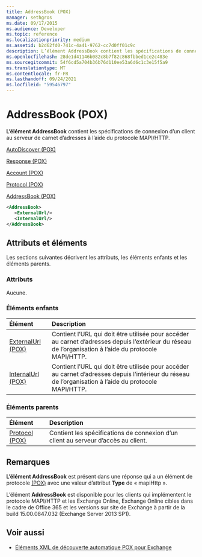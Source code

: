 ```yaml
---
title: AddressBook (POX)
manager: sethgros
ms.date: 09/17/2015
ms.audience: Developer
ms.topic: reference
ms.localizationpriority: medium
ms.assetid: b2d62fd0-741c-4a41-9762-cc7d0ff01c9c
description: L’élément AddressBook contient les spécifications de connexion d’un client au serveur de carnet d’adresses à l’aide du protocole MAPI/HTTP.
ms.openlocfilehash: 28de1d41146b082c8b7f82c868fbbed1ce2c483e
ms.sourcegitcommit: 54f6cd5a704b36b76d110ee53a6d6c1c3e15f5a9
ms.translationtype: MT
ms.contentlocale: fr-FR
ms.lasthandoff: 09/24/2021
ms.locfileid: "59546797"
---
```

# <a name="addressbook-pox"></a>AddressBook (POX)

**L’élément AddressBook** contient les spécifications de connexion d’un client au serveur de carnet d’adresses à l’aide du protocole MAPI/HTTP. 
  
[AutoDiscover (POX)](autodiscover-pox.md)
  
[Response (POX)](response-pox.md)
  
[Account (POX)](account-pox.md)
  
[Protocol (POX)](protocol-pox.md)
  
[AddressBook (POX)](addressbook-pox.md)
  
```XML
<AddressBook>
   <ExternalUrl/>
   <InternalUrl/>
</AddressBook>
```

## <a name="attributes-and-elements"></a>Attributs et éléments

Les sections suivantes décrivent les attributs, les éléments enfants et les éléments parents.
  
### <a name="attributes"></a>Attributs

Aucune.
  
### <a name="child-elements"></a>Éléments enfants

|**Élément**|**Description**|
|:-----|:-----|
|[ExternalUrl (POX)](externalurl-pox.md) <br/> |Contient l’URL qui doit être utilisée pour accéder au carnet d’adresses depuis l’extérieur du réseau de l’organisation à l’aide du protocole MAPI/HTTP.  <br/> |
|[InternalUrl (POX)](internalurl-pox.md) <br/> |Contient l’URL qui doit être utilisée pour accéder au carnet d’adresses depuis l’intérieur du réseau de l’organisation à l’aide du protocole MAPI/HTTP.  <br/> |
   
### <a name="parent-elements"></a>Éléments parents

|**Élément**|**Description**|
|:-----|:-----|
|[Protocol (POX)](protocol-pox.md) <br/> |Contient les spécifications de connexion d’un client au serveur d’accès au client.  <br/> |
   
## <a name="remarks"></a>Remarques

**L’élément AddressBook** est présent dans une réponse qui a un élément de protocole [(POX)](protocol-pox.md) avec une valeur d’attribut **Type** de « mapiHttp ». 
  
L’élément **AddressBook** est disponible pour les clients qui implémentent le protocole MAPI/HTTP et les Exchange Online, Exchange Online cibles dans le cadre de Office 365 et les versions sur site de Exchange à partir de la build 15.00.0847.032 (Exchange Server 2013 SP1). 
  
## <a name="see-also"></a>Voir aussi

- [Éléments XML de découverte automatique POX pour Exchange](pox-autodiscover-xml-elements-for-exchange.md)

